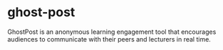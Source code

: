 # ghost-post
GhostPost is an anonymous learning engagement tool that encourages audiences to communicate with their peers and lecturers in real time.
